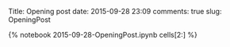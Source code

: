 Title: Opening post
date:  2015-09-28 23:09
comments: true
slug: OpeningPost

{% notebook 2015-09-28-OpeningPost.ipynb cells[2:] %}

